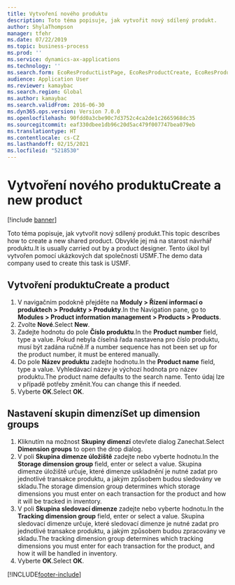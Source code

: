 ```yaml
---
title: Vytvoření nového produktu
description: Toto téma popisuje, jak vytvořit nový sdílený produkt.
author: ShylaThompson
manager: tfehr
ms.date: 07/22/2019
ms.topic: business-process
ms.prod: ''
ms.service: dynamics-ax-applications
ms.technology: ''
ms.search.form: EcoResProductListPage, EcoResProductCreate, EcoResProductDetails, EcoResProductInventoryDimensionGroups
audience: Application User
ms.reviewer: kamaybac
ms.search.region: Global
ms.author: kamaybac
ms.search.validFrom: 2016-06-30
ms.dyn365.ops.version: Version 7.0.0
ms.openlocfilehash: 90fdd0a3cbe90c7d3752c4ca2de1c2665968dc35
ms.sourcegitcommit: eaf330dbee1db96c20d5ac479f007747bea079eb
ms.translationtype: HT
ms.contentlocale: cs-CZ
ms.lasthandoff: 02/15/2021
ms.locfileid: "5218530"
---
```

# <a name="create-a-new-product"></a><span data-ttu-id="602fb-103">Vytvoření nového produktu</span><span class="sxs-lookup"><span data-stu-id="602fb-103">Create a new product</span></span>

[!include [banner](../../includes/banner.md)]

<span data-ttu-id="602fb-104">Toto téma popisuje, jak vytvořit nový sdílený produkt.</span><span class="sxs-lookup"><span data-stu-id="602fb-104">This topic describes how to create a new shared product.</span></span> <span data-ttu-id="602fb-105">Obvykle jej má na starost návrhář produktu.</span><span class="sxs-lookup"><span data-stu-id="602fb-105">It is usually carried out by a product designer.</span></span> <span data-ttu-id="602fb-106">Tento úkol byl vytvořen pomocí ukázkových dat společnosti USMF.</span><span class="sxs-lookup"><span data-stu-id="602fb-106">The demo data company used to create this task is USMF.</span></span>


## <a name="create-a-product"></a><span data-ttu-id="602fb-107">Vytvoření produktu</span><span class="sxs-lookup"><span data-stu-id="602fb-107">Create a product</span></span>
1. <span data-ttu-id="602fb-108">V navigačním podokně přejděte na **Moduly > Řízení informací o produktech > Produkty > Produkty**.</span><span class="sxs-lookup"><span data-stu-id="602fb-108">In the Navigation pane, go to **Modules > Product information management > Products > Products**.</span></span>
2. <span data-ttu-id="602fb-109">Zvolte **Nové**.</span><span class="sxs-lookup"><span data-stu-id="602fb-109">Select **New**.</span></span>
3. <span data-ttu-id="602fb-110">Zadejte hodnotu do pole **Číslo produktu**.</span><span class="sxs-lookup"><span data-stu-id="602fb-110">In the **Product number** field, type a value.</span></span> <span data-ttu-id="602fb-111">Pokud nebyla číselná řada nastavena pro číslo produktu, musí být zadána ručně.</span><span class="sxs-lookup"><span data-stu-id="602fb-111">If a number sequence has not been set up for the product number, it must be entered manually.</span></span>  
4. <span data-ttu-id="602fb-112">Do pole **Název produktu** zadejte hodnotu.</span><span class="sxs-lookup"><span data-stu-id="602fb-112">In the **Product name** field, type a value.</span></span> <span data-ttu-id="602fb-113">Vyhledávací název je výchozí hodnota pro název produktu.</span><span class="sxs-lookup"><span data-stu-id="602fb-113">The product name defaults to the search name.</span></span> <span data-ttu-id="602fb-114">Tento údaj lze v případě potřeby změnit.</span><span class="sxs-lookup"><span data-stu-id="602fb-114">You can change this if needed.</span></span>  
5. <span data-ttu-id="602fb-115">Vyberte **OK**.</span><span class="sxs-lookup"><span data-stu-id="602fb-115">Select **OK**.</span></span>

## <a name="set-up-dimension-groups"></a><span data-ttu-id="602fb-116">Nastavení skupin dimenzí</span><span class="sxs-lookup"><span data-stu-id="602fb-116">Set up dimension groups</span></span>
1. <span data-ttu-id="602fb-117">Kliknutím na možnost **Skupiny dimenzí** otevřete dialog Zanechat.</span><span class="sxs-lookup"><span data-stu-id="602fb-117">Select **Dimension groups** to open the drop dialog.</span></span>
2. <span data-ttu-id="602fb-118">V poli **Skupina dimenze úložiště** zadejte nebo vyberte hodnotu.</span><span class="sxs-lookup"><span data-stu-id="602fb-118">In the **Storage dimension group** field, enter or select a value.</span></span> <span data-ttu-id="602fb-119">Skupina dimenze úložiště určuje, které dimenze uskladnění je nutné zadat pro jednotlivé transakce produktu, a jakým způsobem budou sledovány ve skladu.</span><span class="sxs-lookup"><span data-stu-id="602fb-119">The storage dimension group determines which storage dimensions you must enter on each transaction for the product and how it will be tracked in inventory.</span></span>  
3. <span data-ttu-id="602fb-120">V poli **Skupina sledovací dimenze** zadejte nebo vyberte hodnotu.</span><span class="sxs-lookup"><span data-stu-id="602fb-120">In the **Tracking dimension group** field, enter or select a value.</span></span> <span data-ttu-id="602fb-121">Skupina sledovací dimenze určuje, které sledovací dimenze je nutné zadat pro jednotlivé transakce produktu, a jakým způsobem budou zpracovány ve skladu.</span><span class="sxs-lookup"><span data-stu-id="602fb-121">The tracking dimension group determines which tracking dimensions you must enter for each transaction for the product, and how it will be handled in inventory.</span></span>  
4. <span data-ttu-id="602fb-122">Vyberte **OK**.</span><span class="sxs-lookup"><span data-stu-id="602fb-122">Select **OK**.</span></span>



[!INCLUDE[footer-include](../../../includes/footer-banner.md)]